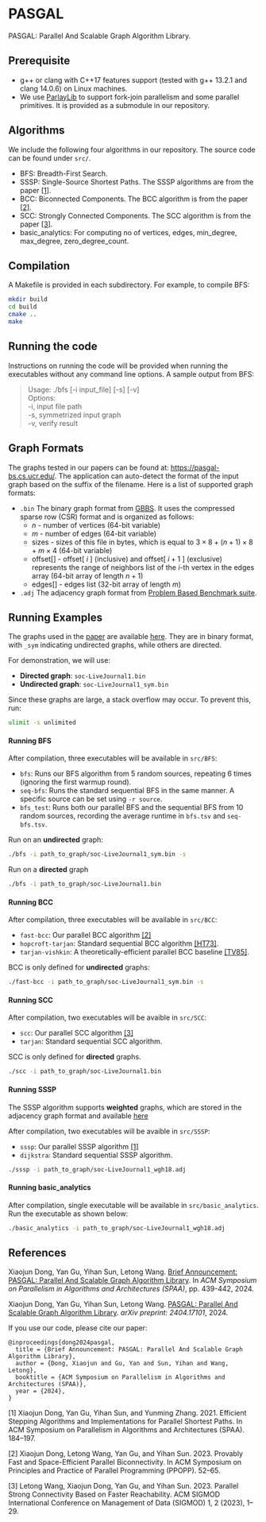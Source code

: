 # PASGAL
PASGAL: Parallel And Scalable Graph Algorithm Library.  

## Prerequisite
+ g++ or clang with C++17 features support (tested with g++ 13.2.1 and clang 14.0.6) on Linux machines.  
+ We use [ParlayLib](https://github.com/cmuparlay/parlaylib) to support fork-join parallelism and some parallel primitives. It is provided as a submodule in our repository.  

## Algorithms
We include the following four algorithms in our repository. The source code can be found under ``src/``.  
* BFS: Breadth-First Search.  
* SSSP: Single-Source Shortest Paths. The SSSP algorithms are from the paper [[1]](#1).  
* BCC: Biconnected Components. The BCC algorithm is from the paper [[2]](#2).  
* SCC: Strongly Connected Components. The SCC algorithm is from the paper [[3]](#3).  
* basic_analytics: For computing no of vertices, edges, min_degree, max_degree, zero_degree_count.

## Compilation
A Makefile is provided in each subdirectory. For example, to compile BFS:  
```bash
mkdir build
cd build
cmake ..
make
```

## Running the code
Instructions on running the code will be provided when running the executables without any command line options. A sample output from BFS:  
> Usage: ./bfs [-i input_file] [-s] [-v]  
> Options:  
>         -i,     input file path  
>         -s,     symmetrized input graph  
>         -v,     verify result  

Graph Formats
--------
The graphs tested in our papers can be found at: https://pasgal-bs.cs.ucr.edu/.
The application can auto-detect the format of the input graph based on the suffix of the filename. Here is a list of supported graph formats: 
+ `.bin` The binary graph format from [GBBS](https://github.com/ParAlg/gbbs). It uses the compressed sparse row (CSR) format and is organized as follows:  
    + $n$ - number of vertices (64-bit variable)  
    + $m$ - number of edges (64-bit variable)  
    + sizes - sizes of this file in bytes, which is equal to $3\times8+(n+1)\times8+m\times4$ (64-bit variable)  
    + offset[] - offset[ $i$ ] (inclusive) and offset[ $i+1$ ] (exclusive) represents the range of neighbors list of the $i$-th vertex in the edges array (64-bit array of length $n+1$)  
    + edges[] - edges list (32-bit array of length $m$)  
+ `.adj` The adjacency graph format from [Problem Based Benchmark suite](http://www.cs.cmu.edu/~pbbs/benchmarks/graphIO.html).  

## Running Examples  

The graphs used in the [paper](#references) are available [here](https://pasgal-bs.cs.ucr.edu/bin/). They are in binary format, with `_sym` indicating undirected graphs, while others are directed.  

For demonstration, we will use:  
- **Directed graph**: `soc-LiveJournal1.bin`  
- **Undirected graph**: `soc-LiveJournal1_sym.bin`  

Since these graphs are large, a stack overflow may occur. To prevent this, run:  
```sh
ulimit -s unlimited
```

#### Running BFS
After compilation, three executables will be available in `src/BFS`:

* `bfs`: Runs our BFS algorithm from 5 random sources, repeating 6 times (ignoring the first warmup round).
* `seq-bfs`: Runs the standard sequential BFS in the same manner. A specific source can be set using `-r source`.
* `bfs_test`: Runs both our parallel BFS and the sequential BFS from 10 random sources, recording the average runtime in `bfs.tsv` and `seq-bfs.tsv`.


Run on an **undirected** graph:
```sh
./bfs -i path_to_graph/soc-LiveJournal1_sym.bin -s 
```
Run on a **directed** graph
```sh
./bfs -i path_to_graph/soc-LiveJournal1.bin
```

#### Running BCC
After compilation, three executables will be available in  `src/BCC`:
* `fast-bcc`:  Our parallel BCC algorithm [[2]](#2)
* `hopcroft-tarjan`:  Standard sequential BCC algorithm [[HT73]](https://dl.acm.org/doi/10.1145/362248.362272).
* `tarjan-vishkin`: A theoretically-efficient parallel BCC baseline [[TV85]](https://doi.org/10.1137/0214061).

BCC is only defined for **undirected** graphs:
```sh
./fast-bcc -i path_to_graph/soc-LiveJournal1_sym.bin -s 
```

#### Running SCC
After compilation, two executables will be avaible in  `src/SCC`:
* `scc`: Our parallel SCC algorithm [[3]](#3)
* `tarjan`: Standard sequential SCC algorithm. 

SCC is only defined for **directed** graphs.
```sh
./scc -i path_to_graph/soc-LiveJournal1.bin
```

#### Running SSSP
The SSSP algorithm supports **weighted** graphs, which are stored in the adjacency graph format and available [here](https://pasgal-bs.cs.ucr.edu/pbbs/)

After compilation, two executables will be avaible in `src/SSSP`:
* `sssp`: Our parallel SSSP algorithm [[1]](#1)
* `dijkstra`: Standard sequential SSSP algorithm. 

```sh
./sssp -i path_to_graph/soc-LiveJournal1_wgh18.adj
```

#### Running basic_analytics
After compilation, single executable will be available in `src/basic_analytics`. Run the executable as shown below:
```sh
./basic_analytics -i path_to_graph/soc-LiveJournal1_wgh18.adj
```


## References

Xiaojun Dong, Yan Gu, Yihan Sun, Letong Wang. [Brief Announcement: PASGAL: Parallel And Scalable Graph Algorithm Library](https://dl.acm.org/doi/10.1145/3626183.3660258). In *ACM Symposium on Parallelism in Algorithms and Architectures (SPAA)*, pp. 439-442, 2024.  

Xiaojun Dong, Yan Gu, Yihan Sun, Letong Wang. [PASGAL: Parallel And Scalable Graph Algorithm Library](https://arxiv.org/abs/2404.17101). *arXiv preprint: 2404.17101*, 2024.  

If you use our code, please cite our paper:
```
@inproceedings{dong2024pasgal,
  title = {Brief Announcement: PASGAL: Parallel And Scalable Graph Algorithm Library},
  author = {Dong, Xiaojun and Gu, Yan and Sun, Yihan and Wang, Letong},
  booktitle = {ACM Symposium on Parallelism in Algorithms and Architectures (SPAA)},
  year = {2024},
}
```

<a id="1">[1]</a>
Xiaojun Dong, Yan Gu, Yihan Sun, and Yunming Zhang. 2021. Efficient Stepping Algorithms and Implementations for Parallel Shortest Paths. In ACM Symposium on Parallelism in Algorithms and Architectures (SPAA). 184–197.

<a id="2">[2]</a> 
Xiaojun Dong, Letong Wang, Yan Gu, and Yihan Sun. 2023. Provably Fast and Space-Efficient Parallel Biconnectivity. In ACM Symposium on Principles and Practice of Parallel Programming (PPOPP). 52–65.

<a id="3">[3]</a>
Letong Wang, Xiaojun Dong, Yan Gu, and Yihan Sun. 2023. Parallel Strong Connectivity Based on Faster Reachability. ACM SIGMOD International Conference on Management of Data (SIGMOD) 1, 2 (2023), 1–29.



